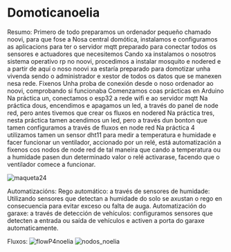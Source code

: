 # Domoticanoelia
Resumo: 
Primero de todo preparamos un ordenador pequeño chamado noovi, para que fose a Nosa central domótica, instalamos e configuramos as aplicacions para ter o servidor mqtt preparado para conectar todos os sensores e actuadores que necesitemos
Cando xa instalamos o nosotros sistema operativo rp no noovi, procedimos a instalar mosquito e nodered e a partir de aquí o noso noovi xa estaría preparado para domotizar unha vivenda sendo o administrador e xestor de todos os datos que se manexen nesa rede.
Fixenos Unha proba de conexión desde o noso ordenador ao noovi, comprobando si funcionaba
Comenzamos coas prácticas en Arduino
Na práctica un, conectamos o esp32 a rede wifi e ao servidor mqtt
Na práctica dous, encendimos e apagamos un led, a través do panel de node red, pero antes tivemos que crear os fluxos en nodered
Na práctica tres, nesta práctica tamen acendimos un led, pero a través dun bonton que tamen configuramos a través de fluxos en node red
Na práctica 4 utilizamos tamen un sensor dht11 para medir a temperatura e humidade e facer funcionar un ventilador, accionado por un relé, está automatización a fixenos cos nodos de node red de tal
maneira que cando a temperatura ou a humidade pasen dun determinado valor o relé
activarase, facendo que o ventilador comece a funcionar.

![maqueta24](https://github.com/noeliaalvarezalvarez/Domoticanoelia/assets/171138946/916df20d-fed2-46d3-9b16-9031487ca4fd)

Automatizacións:
Rego automático: a través de sensores de humidade: Utilizando sensores que detectan a humidade do solo se axustan o rego en consecuencia para evitar exceso ou falta de auga.
Automatización do garaxe: a través de detección de vehículos: configuramos sensores que detecten a entrada ou saída de vehículos e activen a porta do garaxe automaticamente.

Fluxos:
![flowP4noelia](https://github.com/noeliaalvarezalvarez/Domoticanoelia/assets/171138946/16fdeba4-bebf-487d-ac07-ea257c203ec0)
![nodos_noelia](https://github.com/noeliaalvarezalvarez/Domoticanoelia/assets/171138946/9e0f9da8-e137-429a-98da-4ce2b56ddf3b)
